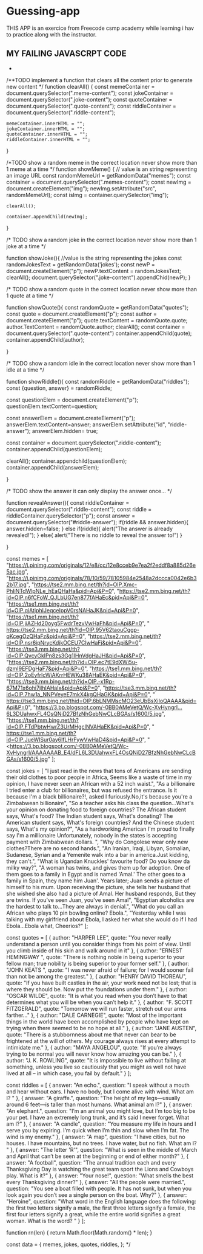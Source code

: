 # Guessing-app

THIS APP is an exercice from Freecode csmp academy 
while learning i hav to practice along with the instructor.

  MY FAILING JAVASCRPT CODE
  -------------------------
* 
/**TODO implement a function that clears all the content
prior to generate new content
*/
function clearAll() {
    const memeContainer = document.querySelector(".meme-content");
    const jokeContainer = document.querySelector(".joke-content");
    const quoteContainer = document.querySelector(".quote-content");
    const riddleContainer = document.querySelector(".riddle-content");
  
    memeContainer.innerHTML = "";
    jokeContainer.innerHTML = "";
    quoteContainer.innerHTML = "";
    riddleContainer.innerHTML = "";
  }
  
  /*TODO
  show a random meme in the correct location
  never show more than 1 meme at a time
  */
  function showMeme() {
    // value is an string representing an image URL
    const randomMemeUrl = getRandomData("memes");
    const container = document.querySelector(".memes-content");
    const newImg = document.createElement("img");
    newImg.setAttribute("src", randomMemeUrl);
    const isImg = container.querySelector("img");
  
    clearAll();
  
    container.appendChild(newImg);
  }
  
  /* TODO
  show a random joke in the correct location
  never show more than 1  joke at a time
  */
  
  function showJoke(){
    //value is the string representing the jokes
    const randomJokesText = getRandomData('jokes');
    const newP = document.createElement("p");
    newP.textContent = randomJokesText;
    clearAll();
    document.querySelector(".joke-content").appendChid(newP);
  }
  
  /* TODO
  show a random quote in the correct location
  never show more than 1  quote at a time
  */
  
  function showQuote(){
   const randomQuote = getRandomData("quotes");
   const quote = document.createElement("p");
   const author = document.createElement("p");
   quote.textContent = randomQuote.quote;
   author.TextContent = randomQuote.author;
   clearAll();
   const container = document.querySelector(".quote-content")
   container.appendChild(quote);
   container.appendChild(author);
    
  }
  
  /* TODO
  show a random idle in the correct location
  never show more than 1 idle at a time
  */
  
  function showRiddle(){
   const randomRiddle = getRandomData("riddles");
   const {question, answer} = randomRiddle;
    
   const questionElem = document.createElement("p");
   questionElem.textContent=question;
   
    
   const answerElem = document.createElement("p");
   answerElem.textContent=answer;
   answerElem.setAttribute("id", "riddle-answer");
   answerElem.hidden= true;
    
   const container = document.querySelector(".riddle-content");
   container.appendChild(questionElem);
    
   clearAll();
   container.appendchild(questionElem);
   container.appendChild(answerElem);  
    
  }
  
  /* TODO
  show the answer it can only display the answer once...
  */
  
  function revealAnswer(){
   const riddleContainer = document.querySelector(".riddle-content");
   const riddle = riddleContainer.querySelector("p");
   const answer = document.querySelector("#riddle-answer");
   if(riddle && answer.hidden){
     answer.hidden=false;
   } else if(riddle){
     alert("The answer is already revealed!");
   } else{
     alert("There is no riddle to reveal the answer to!")
   }
    
  }
  
  const memes = [ 
  "https://i.pinimg.com/originals/12/e8/cc/12e8cceb9e7ea2f2eddf8a885d26e5ac.jpg",
    "https://i.pinimg.com/originals/78/10/59/78105984e2548a2dccca0042e6b32b17.jpg",
    "https://tse2.mm.bing.net/th?id=OIP.Xmc-PhIiNTdWlpNLe_hEaQHaHa&pid=Api&P=0",
    "https://tse2.mm.bing.net/th?id=OIP.n6fCFoW_QJLbUG7en877fAHaEc&pid=Api&P=0",
    "https://tse1.mm.bing.net/th?id=OIP.qjAtjphIJeqceIppV0rsNAHaJK&pid=Api&P=0",
    "https://tse1.mm.bing.net/th?id=OIP.jiAZHd20oyg5FwdrTezvVwHaFh&pid=Api&P=0",
    "	https://tse2.mm.bing.net/th?id=OIP.95V62taouCggp-qKcegOzQHaFz&pid=Api&P=0",
    "https://tse2.mm.bing.net/th?id=OIP.nsr6ipNrycKdjkOCEU7CIwHaFj&pid=Api&P=0",
    "https://tse3.mm.bing.net/th?id=OIP.QvcyGkIPn8zs3Gg1IHnVdgHaJH&pid=Api&P=0",
    "https://tse2.mm.bing.net/th?id=OIP.ec7tE9dXWi5u-dzmI9EFDgHaF7&pid=Api&P=0",
    "https://tse1.mm.bing.net/th?id=OIP.2oEyfrlcWjAKrrHEWKu38AHaEK&pid=Api&P=0",
    "https://tse3.mm.bing.net/th?id=OIP.-x1Rp-67M71x6ohi7jlhIAHaIx&pid=Api&P=0",
    "https://tse3.mm.bing.net/th?id=OIP.7hw1a_NNPVeyeE7mkX4kgQHaGK&pid=Api&P=0",
    "	https://tse3.mm.bing.net/thid=OIP.6bLNMMscMO23eUbBsXiIoQAAAA&pid=Api&P=0",
    "https://3.bp.blogspot.com/-0BB0AMeVetQ/Wc-XvHyngrI…6L3DUahwxFL4OsQNiD27BfzNhGebNwCLcBGAs/s1600/5.jpg",
    "https://tse1.mm.bing.net/th?id=OIP.FTdPbtwHwrZ3UrMHgcINVAHaEK&pid=Api&P=0",
    "	https://tse1.mm.bing.net/th?id=OIP.JueWISur0ay6lfLHrFywVwHaD4&pid=Api&P=0",
    "<https://3.bp.blogspot.com/-0BB0AMeVetQ/Wc-XvHyngrI/AAAAAAAB_E4/dFL6L3DUahwxFL4OsQNiD27BfzNhGebNwCLcBGAs/s1600/5.jpg"
  ];
  
  const jokes = [
    "I just read in the news that tons of Americans are sending their old clothes to poor people in Africa, Seems like a waste of time in my opinion, I have never seen an African with a 52 inch waist.",
    "As a billionaire I tried enter a club for billionaires, but was refused the entrance. Is it because I'm a black billionaire?!, asked I furiously.No,it's because you're a Zimbabwean billionaire",
    "So a teacher asks his class the question...What's your opinion on donating food to foreign countries? The African student says, What's food? The Indian student says, What's donating? The American student says, What's foreign countries? And the Chinese student says, What's my opinion?",
    "As a hardworking American I'm proud to finally say I'm a millionaire Unfortunately, nobody in the states is accepting payment with Zimbabwean dollars. ",
    "Why do Congolese wear only new clothes?There are no second hands.",
    "An Iranian, Iraqi, Libyan, Somalian, Sudanese, Syrian and a Yemenite walk into a bar in america.Just kidding, they can't.",
    "What is Ugandan Knuckles' favourite food? Do you know da milky way?",
    "A woman has twins, and gives them up for adoption. One of them goes to a family in Egypt and is named 'Amal.' The other goes to a family in Spain, they name him Juan'. Years later; Juan sends a picture of himself to his mum. Upon receiving the picture, she tells her husband that she wished she also had a picture of Amal. Her husband responds, But they are twins. If you've seen Juan, you've seen Amal",
    "Egyptian alcoholics are the hardest to talk to...They are always in denial.",
    "What do you call an African who plays 10 pin bowling online? Ebola.",
    "Yesterday while I was talking with my girlfriend about Ebola, I asked her what she would do if I had Ebola...Ebola what, Cheerios?"
  ];
  
  const quotes = [
    {
      author: "HARPER LEE",
      quote:
        "You never really understand a person until you consider things from his point of view. Until you climb inside of his skin and walk around in it"
    },
    {
      author: "ERNEST HEMINGWAY ",
      quote:
        "There is nothing noble in being superior to your fellow man; true nobility is being superior to your former self."
    },
    {
      author: "JOHN KEATS ",
      quote:
        "I was never afraid of failure; for I would sooner fail than not be among the greatest."
    },
    {
      author: "HENRY DAVID THOREAU",
      quote:
        "If you have built castles in the air, your work need not be lost; that is where they should be. Now put the foundations under them."
    },
    {
      author: "OSCAR WILDE",
      quote:
        "It is what you read when you don’t have to that determines what you will be when you can’t help it."
    },
    {
      author: "F. SCOTT FITZGERALD",
      quote: "Tomorrow we will run faster, stretch out our arms farther..."
    },
    {
      author: "DALE CARNEGIE",
      quote:
        "Most of the important things in the world have been accomplished by people who have kept on trying when there seemed to be no hope at all."
    },
    {
      author: "JANE AUSTEN",
      quote:
        "There is a stubbornness about me that never can bear to be frightened at the will of others. My courage always rises at every attempt to intimidate me."
    },
    {
      author: "MAYA ANGELOU",
      quote:
        "If you’re always trying to be normal you will never know how amazing you can be."
    },
    {
      author: "J. K. ROWLING",
      quote:
        "It is impossible to live without failing at something, unless you live so cautiously that you might as well not have lived at all – in which case, you fail by default."
    }
  ];
  
  const riddles = [
    {
      answer: "An echo.",
      question:
        "I speak without a mouth and hear without ears. I have no body, but I come alive with wind. What am I? "
    },
    {
      answer: "A giraffe.",
      question:
        "The height of my legs—usually around 6 feet—is taller than most humans. What animal am I?"
    },
    {
      answer: "An elephant.",
      question:
        "I’m an animal you might love, but I’m too big to be your pet. I have an extremely long trunk, and it’s said I never forget. What am I?"
    },
    {
      answer: "A candle",
      question:
        "You measure my life in hours and I serve you by expiring. I’m quick when I’m thin and slow when I’m fat. The wind is my enemy."
    },
    {
      answer: "A map",
      question:
        "I have cities, but no houses. I have mountains, but no trees. I have water, but no fish. What am I? "
    },
    {
      answer: "The letter 'R'",
      question:
        "What is seen in the middle of March and April that can’t be seen at the beginning or end of either month?"
    },
    {
      answer: "A football",
      question:
        "The annual tradition each and every Thanksgiving Day is watching the great team sport the Lions and Cowboys play. What is it?"
    },
    {
      answer: "Your nose!",
      question: "What smells the best every Thanksgiving dinner?"
    },
    {
      answer: "All the people were married.",
      question:
        "You see a boat filled with people. It has not sunk, but when you look again you don’t see a single person on the boat. Why?"
    },
    {
      answer: "Heroine",
      question:
        "What word in the English language does the following: the first two letters signify a male, the first three letters signify a female, the first four letters signify a great, while the entire world signifies a great woman. What is the word? "
    }
  ];
  
  function rn(len) {
    return Math.floor(Math.random() * len);
  }

  const data = {
    memes,
    jokes,
    quotes,
    riddles,
  };
  */